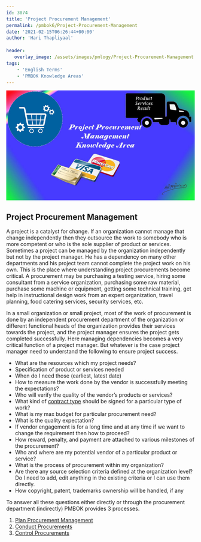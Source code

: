 ```yaml
---
id: 3074   
title: 'Project Procurement Management'
permalink: /pmbok6/Project-Procurement-Management
date: '2021-02-15T06:26:44+00:00'
author: 'Hari Thapliyaal'

header:
   overlay_image: /assets/images/pmlogy/Project-Procurement-Management.jpg
tags:
    - 'English Terms'
    - 'PMBOK Knowledge Areas'
---
```


![](/assets/images/pmlogy/Project-Procurement-Management.jpg)

## Project Procurement Management

A project is a catalyst for change. If an organization cannot manage that change independently then they outsource the work to somebody who is more competent or who is the sole supplier of product or services. Sometimes a project can be managed by the organization independently but not by the project manager. He has a dependency on many other departments and his project team cannot complete the project work on his own. This is the place where understanding project procurements become critical. A procurement may be purchasing a testing service, hiring some consultant from a service organization, purchasing some raw material, purchase some machine or equipment, getting some technical training, get help in instructional design work from an expert organization, travel planning, food catering services, security services, etc.

In a small organization or small project, most of the work of procurement is done by an independent procurement department of the organization or different functional heads of the organization provides their services towards the project, and the project manager ensures the project gets completed successfully. Here managing dependencies becomes a very critical function of a project manager. But whatever is the case project manager need to understand the following to ensure project success.

- What are the resources which my project needs?
- Specification of product or services needed
- When do I need those (earliest, latest date)
- How to measure the work done by the vendor is successfully meeting the expectations?
- Who will verify the quality of the vendor’s products or services?
- What kind of [contract type](/pmbok6/contract-type) should be signed for a particular type of work?
- What is my max budget for particular procurement need?
- What is the quality expectation?
- If vendor engagement is for a long time and at any time if we want to change the requirement then how to proceed?
- How reward, penalty, and payment are attached to various milestones of the procurement?
- Who and where are my potential vendor of a particular product or service?
- What is the process of procurement within my organization?
- Are there any source selection criteria defined at the organization level? Do I need to add, edit anything in the existing criteria or I can use them directly.
- How copyright, patent, trademarks ownership will be handled, if any

To answer all these questions either directly or through the procurement department (indirectly) PMBOK provides 3 processes.

1. [Plan Procurement Management](/pmbok6/Plan-Procurement-Management)
2. [Conduct Procurements](/pmbok6/Conduct-Procurements)
3. [Control Procurements](/pmbok6/Control-Procurements)